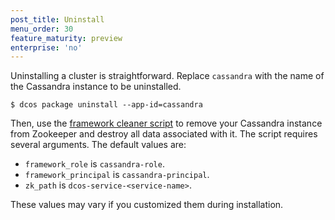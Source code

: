 ```yaml
---
post_title: Uninstall
menu_order: 30
feature_maturity: preview
enterprise: 'no'
---
```








Uninstalling a cluster is straightforward. Replace `cassandra` with the name of the Cassandra instance to be uninstalled.

```
$ dcos package uninstall --app-id=cassandra
```

Then, use the [framework cleaner script](https://docs.mesosphere.com/1.8/usage/managing-services/uninstall/) to remove your Cassandra instance from Zookeeper and destroy all data associated with it. The script requires several arguments. The default values are:

- `framework_role` is `cassandra-role`.
- `framework_principal` is `cassandra-principal`.
- `zk_path` is `dcos-service-<service-name>`.

These values may vary if you customized them during installation.
